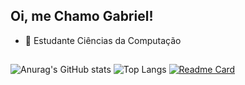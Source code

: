 ## Oi, me Chamo Gabriel!

 - 📖 Estudante Ciências da Computação

##

![Anurag's GitHub stats](https://github-readme-stats.vercel.app/api?username=Gabriel03009&show_icons=true&theme=tokyonight)
![Top Langs](https://github-readme-stats.vercel.app/api/top-langs/?username=Gabriel03009&show_icons=true&theme=tokyonight&layout=donut-vertical)
[![Readme Card](https://github-readme-stats.vercel.app/api/pin/?username=Gabriel03009&repo=Alarme_Entrada_e_Sensor&show_icons=true&theme=tokyonight)](https://github.com/Gabriel03009/Alarme_Entrada_e_Sensor)
<!---
Gabriel03009/Gabriel03009 is a ✨ special ✨ repository because its `README.md` (this file) appears on your GitHub profile.
You can click the Preview link to take a look at your changes.
--->
